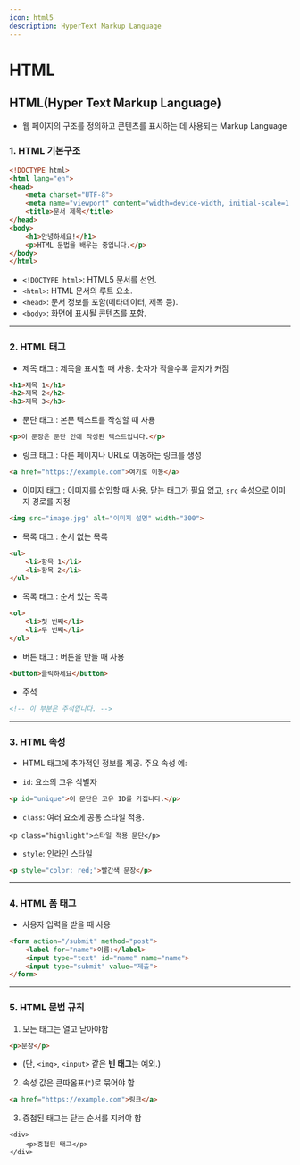 ```yaml
---
icon: html5
description: HyperText Markup Language
---
```


# HTML

## HTML(Hyper Text Markup Language)

* 웹 페이지의 구조를 정의하고 콘텐츠를 표시하는 데 사용되는 Markup Language

### 1. HTML 기본구조

```html
<!DOCTYPE html>
<html lang="en">
<head>
    <meta charset="UTF-8">
    <meta name="viewport" content="width=device-width, initial-scale=1.0">
    <title>문서 제목</title>
</head>
<body>
    <h1>안녕하세요!</h1>
    <p>HTML 문법을 배우는 중입니다.</p>
</body>
</html>
```

* `<!DOCTYPE html>`: HTML5 문서를 선언.
* `<html>`: HTML 문서의 루트 요소.
* `<head>`: 문서 정보를 포함(메타데이터, 제목 등).
* `<body>`: 화면에 표시될 콘텐츠를 포함.

***

### 2. HTML 태그



* 제목 태그 : 제목을 표시할 때 사용. 숫자가 작을수록 글자가 커짐

```html
<h1>제목 1</h1>
<h2>제목 2</h2>
<h3>제목 3</h3>
```



* 문단 태그 : 본문 텍스트를 작성할 때 사용

```html
<p>이 문장은 문단 안에 작성된 텍스트입니다.</p>
```



* 링크 태그 : 다른 페이지나 URL로 이동하는 링크를 생성

```html
<a href="https://example.com">여기로 이동</a>
```



* 이미지 태그 : 이미지를 삽입할 때 사용. 닫는 태그가 필요 없고, `src` 속성으로 이미지 경로를 지정

```html
<img src="image.jpg" alt="이미지 설명" width="300">
```



* 목록 태그 : 순서 없는 목록

```html
<ul>
    <li>항목 1</li>
    <li>항목 2</li>
</ul>
```



* 목록 태그 : 순서 있는 목록

```html
<ol>
    <li>첫 번째</li>
    <li>두 번째</li>
</ol>
```



* 버튼 태그 : 버튼을 만들 때 사용

```html
<button>클릭하세요</button>
```



* 주석

```html
<!-- 이 부분은 주석입니다. -->
```

***

### 3. HTML 속성

* HTML 태그에 추가적인 정보를 제공. 주요 속성 예:



* `id`: 요소의 고유 식별자

```html
<p id="unique">이 문단은 고유 ID를 가집니다.</p>
```



* `class`: 여러 요소에 공통 스타일 적용.

```
<p class="highlight">스타일 적용 문단</p>
```



* `style`: 인라인 스타일

```html
<p style="color: red;">빨간색 문장</p>
```

***

### 4. HTML 폼 태그

* 사용자 입력을 받을 때 사용

```html
<form action="/submit" method="post">
    <label for="name">이름:</label>
    <input type="text" id="name" name="name">
    <input type="submit" value="제출">
</form>
```

***

### 5. HTML 문법 규칙

1. 모든 태그는 열고 닫아야함

```html
<p>문장</p>
```

* (단, `<img>`, `<input>` 같은 **빈 태그**는 예외.)



2. 속성 값은 큰따옴표(`"`)로 묶어야 함

```html
<a href="https://example.com">링크</a>
```



3. 중첩된 태그는 닫는 순서를 지켜야 함

```
<div>
    <p>중첩된 태그</p>
</div>
```


